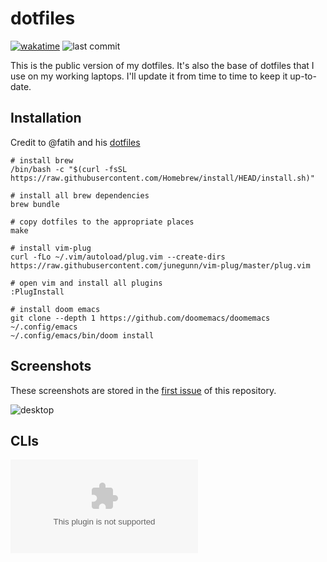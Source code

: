 # dotfiles

[![wakatime](https://wakatime.com/badge/user/9053a32c-e602-40ae-96b2-be7c43d90c66/project/018e1503-c7af-4ed1-8f23-e7a19646e9d3.svg)](https://wakatime.com/badge/user/9053a32c-e602-40ae-96b2-be7c43d90c66/project/018e1503-c7af-4ed1-8f23-e7a19646e9d3)
![last commit](https://img.shields.io/github/last-commit/hezhizhen/dotfiles)

This is the public version of my dotfiles.
It's also the base of dotfiles that I use on my working laptops.
I'll update it from time to time to keep it up-to-date.

## Installation

Credit to @fatih and his [dotfiles][5]

```shell
# install brew
/bin/bash -c "$(curl -fsSL https://raw.githubusercontent.com/Homebrew/install/HEAD/install.sh)"

# install all brew dependencies
brew bundle

# copy dotfiles to the appropriate places
make

# install vim-plug
curl -fLo ~/.vim/autoload/plug.vim --create-dirs https://raw.githubusercontent.com/junegunn/vim-plug/master/plug.vim

# open vim and install all plugins
:PlugInstall

# install doom emacs
git clone --depth 1 https://github.com/doomemacs/doomemacs ~/.config/emacs
~/.config/emacs/bin/doom install
```

## Screenshots

These screenshots are stored in the [first issue][4] of this repository.

![desktop](https://github.com/user-attachments/assets/c6ac8278-5ec3-4a87-a0e0-d3bfc5ca8639)

## CLIs

![version.csv](./version.csv)

[4]: https://github.com/hezhizhen/dotfiles/issues/1
[5]: https://github.com/fatih/dotfiles/
